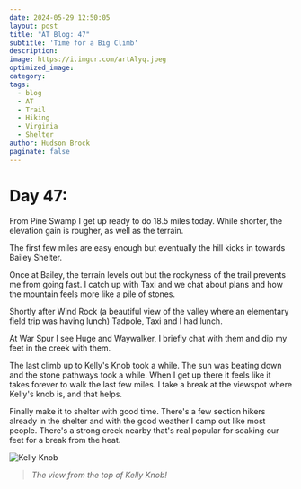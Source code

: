 ```yaml
---
date: 2024-05-29 12:50:05
layout: post
title: "AT Blog: 47"
subtitle: 'Time for a Big Climb'
description:
image: https://i.imgur.com/artAlyq.jpeg
optimized_image: 
category:
tags:
  - blog
  - AT
  - Trail
  - Hiking
  - Virginia
  - Shelter
author: Hudson Brock
paginate: false
---
```


# Day 47:

From Pine Swamp I get up ready to do 18.5 miles today. While shorter, the elevation gain is rougher, as well as the terrain.

The first few miles are easy enough but eventually the hill kicks in towards Bailey Shelter.

Once at Bailey, the terrain levels out but the rockyness of the trail prevents me from going fast. I catch up with Taxi and we chat about plans and how the mountain feels more like a pile of stones.

Shortly after Wind Rock (a beautiful view of the valley where an elementary field trip was having lunch) Tadpole, Taxi and I had lunch.

At War Spur I see Huge and Waywalker, I briefly chat with them and dip my feet in the creek with them.

The last climb up to Kelly's Knob took a while. The sun was beating down and the stone pathways took a while. When I get up there it feels like it takes forever to walk the last few miles. I take a break at the viewspot where Kelly's knob is, and that helps.

Finally make it to shelter with good time. There's a few section hikers already in the shelter and with the good weather I camp out like most people. There's a strong creek nearby that's real popular for soaking our feet for a break from the heat.


![Kelly Knob](https://i.imgur.com/hwPpNGR.jpeg "The view from the top of Kelly Knob!")

>*The view from the top of Kelly Knob!*